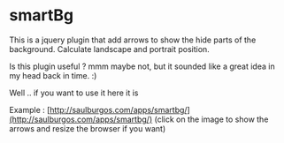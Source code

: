 # smartBg

This is a jquery plugin that add arrows to show the hide parts of the background. Calculate landscape and portrait position.

Is this plugin useful ? mmm maybe not, but it sounded like a great idea in my head back in time.  :)

Well .. if you want to use it here it is

Example : [http://saulburgos.com/apps/smartbg/](http://saulburgos.com/apps/smartbg/)  (click on the image to show the arrows and resize the browser if you want)
